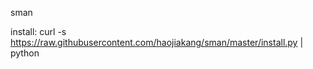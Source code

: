 sman

install:
curl -s https://raw.githubusercontent.com/haojiakang/sman/master/install.py | python
